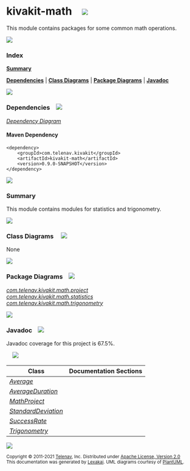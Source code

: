 # kivakit-math &nbsp;&nbsp; <img src="https://www.kivakit.org/images/math-40.png" srcset="https://www.kivakit.org/images/math-40-2x.png 2x"/>

This module contains packages for some common math operations.

<img src="https://www.kivakit.org/images/horizontal-line-512.png" srcset="https://www.kivakit.org/images/horizontal-line-512-2x.png 2x"/>

### Index

[**Summary**](#summary)  

[**Dependencies**](#dependencies) | [**Class Diagrams**](#class-diagrams) | [**Package Diagrams**](#package-diagrams) | [**Javadoc**](#javadoc)

<img src="https://www.kivakit.org/images/horizontal-line-512.png" srcset="https://www.kivakit.org/images/horizontal-line-512-2x.png 2x"/>

### Dependencies <a name="dependencies"></a> &nbsp;&nbsp; <img src="https://www.kivakit.org/images/dependencies-32.png" srcset="https://www.kivakit.org/images/dependencies-32-2x.png 2x"/>

[*Dependency Diagram*](https://www.kivakit.org/lexakai/kivakit-extensions/kivakit-math/documentation/diagrams/dependencies.svg)

#### Maven Dependency

    <dependency>
        <groupId>com.telenav.kivakit</groupId>
        <artifactId>kivakit-math</artifactId>
        <version>0.9.0-SNAPSHOT</version>
    </dependency>


<img src="https://www.kivakit.org/images/horizontal-line-128.png" srcset="https://www.kivakit.org/images/horizontal-line-128-2x.png 2x"/>

[//]: # (start-user-text)

### Summary <a name = "summary"></a>

This module contains modules for statistics and trigonometry.

[//]: # (end-user-text)

<img src="https://www.kivakit.org/images/horizontal-line-128.png" srcset="https://www.kivakit.org/images/horizontal-line-128-2x.png 2x"/>

### Class Diagrams <a name="class-diagrams"></a> &nbsp; &nbsp; <img src="https://www.kivakit.org/images/diagram-40.png" srcset="https://www.kivakit.org/images/diagram-40-2x.png 2x"/>

None

<img src="https://www.kivakit.org/images/horizontal-line-128.png" srcset="https://www.kivakit.org/images/horizontal-line-128-2x.png 2x"/>

### Package Diagrams <a name="package-diagrams"></a> &nbsp;&nbsp; <img src="https://www.kivakit.org/images/box-32.png" srcset="https://www.kivakit.org/images/box-32-2x.png 2x"/>

[*com.telenav.kivakit.math.project*](https://www.kivakit.org/lexakai/kivakit-extensions/kivakit-math/documentation/diagrams/com.telenav.kivakit.math.project.svg)  
[*com.telenav.kivakit.math.statistics*](https://www.kivakit.org/lexakai/kivakit-extensions/kivakit-math/documentation/diagrams/com.telenav.kivakit.math.statistics.svg)  
[*com.telenav.kivakit.math.trigonometry*](https://www.kivakit.org/lexakai/kivakit-extensions/kivakit-math/documentation/diagrams/com.telenav.kivakit.math.trigonometry.svg)

<img src="https://www.kivakit.org/images/horizontal-line-128.png" srcset="https://www.kivakit.org/images/horizontal-line-128-2x.png 2x"/>

### Javadoc <a name="javadoc"></a> &nbsp;&nbsp; <img src="https://www.kivakit.org/images/books-32.png" srcset="https://www.kivakit.org/images/books-32-2x.png 2x"/>

Javadoc coverage for this project is 67.5%.  
  
&nbsp; &nbsp; <img src="https://www.kivakit.org/images/meter-70-96.png" srcset="https://www.kivakit.org/images/meter-70-96-2x.png 2x"/>




| Class | Documentation Sections |
|---|---|
| [*Average*](https://www.kivakit.org/javadoc/kivakit-extensions/kivakit.math/com/telenav/kivakit/math/statistics/Average.html) |  |  
| [*AverageDuration*](https://www.kivakit.org/javadoc/kivakit-extensions/kivakit.math/com/telenav/kivakit/math/statistics/AverageDuration.html) |  |  
| [*MathProject*](https://www.kivakit.org/javadoc/kivakit-extensions/kivakit.math/com/telenav/kivakit/math/project/MathProject.html) |  |  
| [*StandardDeviation*](https://www.kivakit.org/javadoc/kivakit-extensions/kivakit.math/com/telenav/kivakit/math/statistics/StandardDeviation.html) |  |  
| [*SuccessRate*](https://www.kivakit.org/javadoc/kivakit-extensions/kivakit.math/com/telenav/kivakit/math/statistics/SuccessRate.html) |  |  
| [*Trigonometry*](https://www.kivakit.org/javadoc/kivakit-extensions/kivakit.math/com/telenav/kivakit/math/trigonometry/Trigonometry.html) |  |  

[//]: # (start-user-text)



[//]: # (end-user-text)

<img src="https://www.kivakit.org/images/horizontal-line-512.png" srcset="https://www.kivakit.org/images/horizontal-line-512-2x.png 2x"/>

<sub>Copyright &#169; 2011-2021 [Telenav](http://telenav.com), Inc. Distributed under [Apache License, Version 2.0](LICENSE)</sub>  
<sub>This documentation was generated by [Lexakai](https://github.com/Telenav/lexakai). UML diagrams courtesy
of [PlantUML](http://plantuml.com).</sub>

